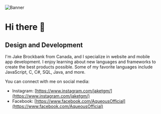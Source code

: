![Banner](https://github.com/jaketgm/GitHubBanner/blob/main/GitHubBanner.png)

# Hi there 👋

## Design and Development

I'm Jake Brockbank from Canada, and I specialize in website and mobile app development. I enjoy learning about new languages and frameworks to create the best products possible. Some of my favorite languages include JavaScript, C, C#, SQL, Java, and more.

You can connect with me on social media:

- Instagram: [https://www.instagram.com/jaketgm/](https://www.instagram.com/jaketgm/)
- Facebook: [https://www.facebook.com/AqueousOfficial](https://www.facebook.com/AqueousOfficial)
